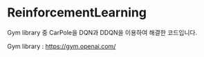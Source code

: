 # ReinforcementLearning

Gym library 중 CarPole을 DQN과 DDQN을 이용하여 해결한 코드입니다.

Gym library : https://gym.openai.com/